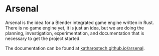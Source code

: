 # Arsenal

Arsenal is the idea for a Blender integrated game engine written in Rust. There is no game engine yet, it is just an idea, but we are doing the planning, investigation, experimentation, and documentation that is necessary to get the project started.

The documentation can be found at [katharostech.github.io/arsenal](https://katharostech.github.io/arsenal).


